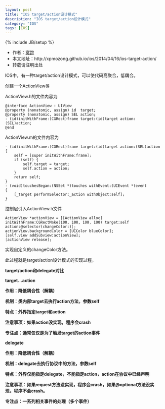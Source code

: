 ```yaml
---
layout: post
title: "IOS target/action设计模式"
description: "IOS target/action设计模式"
category: "IOS"
tags: [IOS]
---
```

{% include JB/setup %}

<ul>
    <li>作者：<a href="http://weibo.com/xpmozong" target="blank">寞踪</a></li>
    <li>本文地址：http://xpmozong.github.io/ios/2014/04/16/ios-target-action/</li>
    <li>转载请注明出处</li>
</ul>


IOS中，有一种target/action设计模式，可以使代码高聚合，低耦合。

创建一个ActionView类

ActionView.h的文件内容为

    @interface ActionView : UIView
    @property (nonatomic, assign) id  target;
    @property (nonatomic, assign) SEL action;
    - (id)initWithFrame:(CGRect)frame target:(id)target action:(SEL)action;
    @end

ActionView.m的文件内容为

    - (id)initWithFrame:(CGRect)frame target:(id)target action:(SEL)action
    {
        self = [super initWithFrame:frame];
        if (self) {
            self.target = target;
            self.action = action;
        }
        return self;
    }
    - (void)touchesBegan:(NSSet *)touches withEvent:(UIEvent *)event
    {
        [_target performSelector:_action withObject:self];
    }


控制层引入ActionView.h文件
    
    ActionView *actionView = [[ActionView alloc] initWithFrame:CGRectMake(100, 100, 100, 100) target:self action:@selector(changeColor:)];
    actionView.backgroundColor = [UIColor blueColor];
    [self.view addSubview:actionView];
    [actionView release];

实现自定义的changeColor方法。


此过程就是target/action设计模式的实现过程。

<b>target/action和delegate对比

target…action

作用：降低耦合性（解耦）

机制：类内部target去执行action方法，参数self

特点：外界指定target和action

注意事项：如果action没实现，程序会crash

专注点：通常仅仅是为了触发target的action事件

delegate

作用：降低耦合性（解耦）

机制：delegate去执行协议中的方法，参数self

特点：外界仅能指定delegate，不能指定action，action在协议中已经声明

注意事项：如果request方法没实现，程序会crash，如果@optional方法没实现，程序不会crash。

专注点：一系列相关事件的处理（多个事件）


